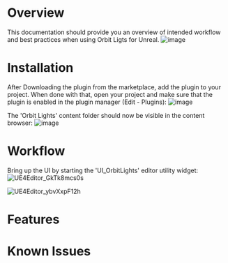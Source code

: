 # Overview
This documentation should provide you an overview of intended workflow and best practices when using Orbit Ligts for Unreal.
![image](https://user-images.githubusercontent.com/63724445/210605095-0167c31e-3a10-4f79-b37d-da2582401bd9.png)


# Installation
After Downloading the plugin from the marketplace, add the plugin to your project. When done with that, open your project and make sure that the plugin is enabled in the plugin manager (Edit - Plugins):
![image](https://user-images.githubusercontent.com/63724445/210607391-7a9ac921-1cfd-4476-847e-329b73f02705.png)

The 'Orbit Lights' content folder should now be visible in the content browser:
![image](https://user-images.githubusercontent.com/63724445/210607920-f4c35f1a-d667-4948-8ae7-9a6197b68a7c.png)


# Workflow
Bring up the UI by starting the 'UI_OrbitLights' editor utility widget:
![UE4Editor_GkTk8mcs0s](https://user-images.githubusercontent.com/63724445/210610047-b2ad139c-772c-4749-b465-0f531f3d143c.gif)


![UE4Editor_ybvXxpF12h](https://user-images.githubusercontent.com/63724445/210610206-c284e30a-4f0e-422e-af58-4d0102264542.gif)





# Features

# Known Issues
